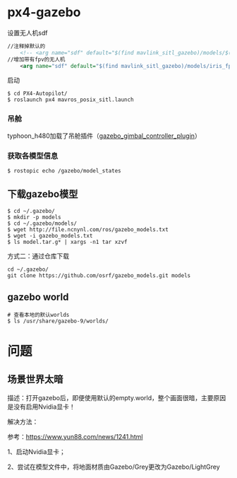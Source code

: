 # px4-gazebo



设置无人机sdf

```xml
//注释掉默认的
    <!-- <arg name="sdf" default="$(find mavlink_sitl_gazebo)/models/$(arg vehicle)/$(arg vehicle).sdf"/> -->
//增加带有fpv的无人机
    <arg name="sdf" default="$(find mavlink_sitl_gazebo)/models/iris_fpv_cam/iris_fpv_cam.sdf"/>
```



启动

```shell
$ cd PX4-Autopilot/
$ roslaunch px4 mavros_posix_sitl.launch 
```



### 吊舱

typhoon_h480加载了吊舱插件（[gazebo_gimbal_controller_plugin](sitl_gazebo/src/gazebo_gimbal_controller_plugin.cpp)）



### 获取各模型信息

```shell
$ rostopic echo /gazebo/model_states
```





## 下载gazebo模型

```shell
$ cd ~/.gazebo/
$ mkdir -p models
$ cd ~/.gazebo/models/
$ wget http://file.ncnynl.com/ros/gazebo_models.txt
$ wget -i gazebo_models.txt
$ ls model.tar.g* | xargs -n1 tar xzvf
```

方式二：通过仓库下载

```shell
cd ~/.gazebo/
git clone https://github.com/osrf/gazebo_models.git models
```



## gazebo world

```shell
# 查看本地的默认worlds
$ ls /usr/share/gazebo-9/worlds/
```



# 问题

## 场景世界太暗

描述：打开gazebo后，即便使用默认的empty.world，整个画面很暗，主要原因是没有启用Nvidia显卡！

解决方法：

参考：https://www.yun88.com/news/1241.html

1、启动Nvidia显卡；

2、尝试在模型文件中，将地面材质由Gazebo/Grey更改为Gazebo/LightGrey
